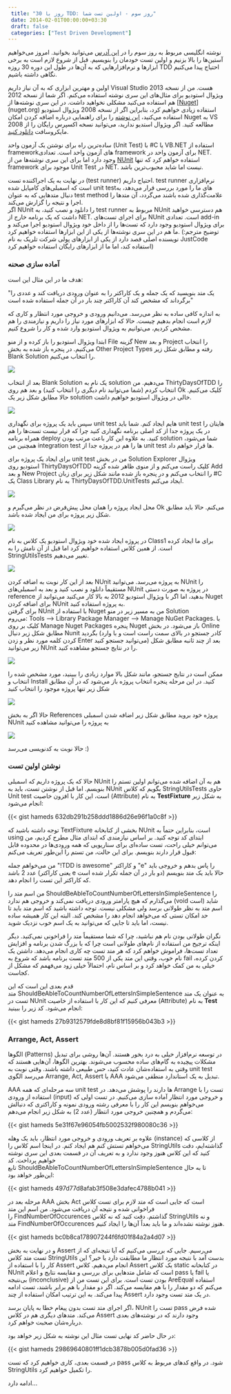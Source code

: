 ```yaml
---
 title: "30 روز با TDD: روز سوم - اولین تست شما" 
 date: 2014-02-01T00:00:00+03:30
 draft: false 
 categories: ["Test Driven Development"]
---
```


نوشته انگلیسی مربوط به روز سوم را در [این آدرس](http://blogs.telerik.com/justteam/posts/13-09-13/30-days-of-tdd-day-three-your-first-test) می‌توانید بخوانید. امروز می‌خواهیم آستین‌ها را بالا بزنیم و اولین تست خودمان را بنویسیم. قبل از شروع لازم است به برخی ابزارها و نرم‌افزارهایی که به آن‌ها در طول این دوره 30 روزه TDD احتیاج پیدا می‌کنیم نگاهی داشته باشیم.



اولین و مهترین ابزاری که به آن نیاز داریم Visual Studio هست. من از نسخه 2013 ویژوال استودیو برای مثال‌های این سری نوشته استفاده می‌کنم. اگر شما از نسخه 2012 هم استفاده می‌کنید مشکلی نخواهید داشت. در این سری نوشته‌ها از [[Nuget](http://www.nuget.org)](nuget.org) استفاده زیادی خواهیم کرد،‌ بنابراین اگر از نسخه 2008 ویژوال استودیو استفاده می‌کنید، [این نوشته](http://www.hanselman.com/blog/NuGetSupportForVisualStudio2008.aspx) را برای راهنمایی درباره اضافه کردن امکان Nuget به VS 2008 مطالعه کنید. اگر ویژوال استدیو ندارید، می‌توانید نسخه اکسپرس رایگان را از مایکروسافت [دانلود کنید](http://www.visualstudio.com/downloads/download-visual-studio-vs).



ساده‌ترین راه برای نوشتن یک آزمون واحد (Unit Test) با #C یا VB.NET استفاده از framework‌های آزمون واحد است. تعدادی framework برای آزمون واحد در NET. وجود دارد اما برای این سری نوشته‌ها من از [NUnit‌](http://nunit.org/) استفاده خواهم کرد که تنها framework موجود برای Unit Test در NET. نیست اما شاید محبوب‌ترین باشد.



در نهایت به یک اجراکننده تست (test runner) احتیاج داریم. test runner نرم‌افزاری است که اسمبلی‌های کامپایل شده unit test‌های ما را مورد بررسی قرار می‌دهد، به دنبال متدهایی که به عنوان test method‌ علامت‌گذاری شده باشند می‌گردد، آن متدها را اجرا و نتیجه را گزارش می‌کند.   
اگر NUnit را دانلود و نصب کنید، به test runner مربوط به NUnit هم دسترسی خواهید داشت که یک برنامه خارج از NET. برای اجرای تست‌های NUnit است. تعدادی add-in برای ویژوال استودیو وجود دارد که تست‌ها را از داخل خود ویژوال استودیو اجرا می‌کند و ما هم در این سری نوشته‌ها از یکی از این ابزارها استفاده خواهیم کرد. (توضیح مترجم: نویسنده اصلی قصد دارد از یکی از ابزارهای پولی شرکت تلریک به نام JustCode استفاده کند، اما ما از ابزارهای رایگان استفاده خواهیم کرد)



### آماده سازی صحنه



هدف ما در این مثال این است:



"یک متد بنویسید که یک جمله و یک کاراکتر را به عنوان ورودی دریافت کند و عددی را برگرداند که مشخص کند آن کاراکتر چند بار در آن جمله استفاده شده است"



به اندازه کافی ساده به نظر می‌رسد. می‌دانیم ورودی و خروجی مورد انتظار و کاری که لازم است انجام بدهیم چیست. حالا که ابزارهای مورد نیاز را داریم و نیازمندی را هم مشخص کردیم، می‌توانیم به ویژوال استودیو وارد شده و کار را شروع کنیم.



ابتدا ویژوال استودیو را باز کرده و از منو File گزینه New و بعد Project را انتخاب می‌کنیم. در پنجره باز شده به بخش Other Project Types رفته و مطابق شکل زیر Blank Solution را انتخاب می‌کنیم.



![](/oldimg/TDD/3/image_thumb3DD7D3BF152A0.png)



بعد از انتخاب Blank Solution یک نام به solution می‌دهیم. من ThirtyDaysOfTDD را انتخاب کردم (شما می‌توانید نام دیگری را انتخاب کنید) و بعد هم روی Ok کلیک می‌کنیم. حالا مطابق شکل زیر یک solution‌ خالی در ویژوال استودیو خواهیم داشت.



![](/oldimg/TDD/3/image_thumb5C0E4200EE91F.png)



سپس باید یک پروژه برای نگهداری unit test هایم ایجاد کنم. شما باید unit test هایتان را در یک پروژه جدا از کد اصلی برنامه نگهداری کنید چرا که قرار نیست تست‌ها را هم همراه برنامه deploy کنید. به علاوه این کار باعث مرتب بودن solution شما می‌شود، همچنین من integration test ها را هم در پروژه جدا از unit test ها قرار خواهم داد.



برای ایجاد یک پروژه برای unit test من در بخش Solution Explorer ویژوال استودیو روی ThirtyDaysOfTDD کلیک راست می‌کنم و از منوی ظاهر شده گزینه Add و بعد New Project را انتخاب می‌کنم و در پنجره باز شده مانند شکل زیر برای زبان #C یک Class Library به نام ThirtyDaysOfTDD.UnitTests ایجاد می‌کنم.



![](/oldimg/TDD/3/image_thumb78365571C0B1D.png)



محل ایجاد پروژه را همان محل پیش‌فرض در نظر می‌گیرم و Ok‌ می‌کنم. حالا باید مطابق شکل زیر پروژه برای من ایجاد شده باشد.



![](/oldimg/TDD/3/image19511F998248CF.png)



در پروژه ایجاد شده خود ویژوال استودیو یک کلاس به نام Class1 برای ما ایجاد کرده است. از همین کلاس استفاده خواهیم کرد اما قبل از آن نامش را به StringUtilsTests تغییر می‌دهیم.



![](/oldimg/TDD/3/image_thumb13D358FF24F1C7.png)



بعد از این کار نوبت به اضافه کردن NUnit به پروژه می‌رسد. می‌توانید NUnit را مستقیماً دانلود و نصب کنید و بعد به اسمبلی‌های NUnit در پروژه به صورت دستی reference بدهید، اما اگر با ویژوال استودیو 2012 به بالا کار می‌کنید می‌توانید از Nuget برای اضافه کردن NUnit به پروژه استفاده کنید.   
برای گرفتن NUnit با استفاده از Nuget من به مسیر زیر در منو Solution‌ می‌روم: Tools –> Library Package Manager –> Manage NuGet Packages. با کلیک بر روی Manage Nuget Packages پنجره Nuget باز می‌شود. در بخش Online مطابق شکل زیر دنبال Nunit بگردید (کادر جستجو در بالای سمت راست است و با وارد کردن کلمه مورد نظر و زدن Enter می‌توانید جستجو کنید) بعد از چند ثانبه مطابق شکل زیر می‌توانید NUnit را در نتایج جستجو مشاهده کنید.



![](/oldimg/TDD/3/image_thumb15E6028F084444.png)



ممکن است در نتایج جستجو، مانند شکل بالا موارد زیادی را ببینید، مورد مشخص شده را انتخاب و Install کنید. در این مرحله پنجره انتخاب پروژه باز می‌شود که در آن مطابق شکل زیر تنها پروژه موجود را انتخاب کنید



![](/oldimg/TDD/3/image_thumb18D49A720B2DF2.png)



حالا اگر به بخش References پروژه خود بروید مطابق شکل زیر اضافه شدن اسمبلی NUnit به پروژه را می‌توانید مشاهده کنید



![](/oldimg/TDD/3/image_thumb20.png)



حالا نوبت به کدنویسی می‌رسد :)



### نوشتن اولین تست



حالا که یک پروژه داریم که اسمبلی NUnit هم به آن اضافه شده می‌توانم اولین تستم را بنویسم. اما قبل از نوشتن تست، باید به NUnit بگویم که کلاس StringUtilsTests حاوی Unit test است، این کار با افزون خاصیت (Attribute) به نام **TestFixture** به شکل زیر انجام می‌شود:


{{< gist hameds 632db291b258ddd1886d26e96f1a0c8f >}}
    



توجه داشته باشید که TextFixture بخشی از کتابخانه NUnit است، بنابراین حتماً به using ابتدای کد توجه کنید. بر اساس نیازمندی که ابتدای مثال مطرح کردیم، من می‌توانم خیلی راحت، تست ساده‌ای برای سناریویی که همه ورودی‌ها در محدوده قابل قبول قرار دارند بنویسم. برای این حالت، من تستم را این‌طور تعریف می‌کنم:



من می‌خواهم جمله "!TDD is awesome" و کاراکتر "e" را پاس بدهم و خروجی باید عدد 2 باشد (یعنی کاراکتر e دو بار در آن جمله تکرار شده است) حالا باید یک متد بنویسم که کاراکتر این تست را انجام دهد.



من اسم متد را ShouldBeAbleToCountNumberOfLettersInSimpleSentence را می‌گذارم که هیچ پارامتر ورودی دریافت نمی‌کند و خروجی هم ندارد (void‌ است) شاید اسم متد به نظر طولانی برسد ولی مشکلی نیست. توجه داشته باشید که اسم متد باید تا حد امکان تستی که می‌خواهد انجام دهد را مشخص کند. البته این کار همیشه ساده نیست، اما باید تا جایی که می‌توانید به یک اسم خوب نزدیک شوید.



نگران طولانی بودن نام هم نباشید، چرا که شما مستقیماً متد را فراخونی نمی‌کنید. دیگر اینکه ترجیح من استفاده از نام‌های طولانی است چرا که با بزرگ شدن برنامه و افزایش تعداد تست‌ها، فراموش خواهم کرد که هر متد تست چه کاری انجام می‌دهد. داشتن یک نام خوب، وقتی این متد یکی از 500 متد تست برنامه باشد که شروع به fail کردن کرده، خیلی به من کمک خواهد کرد و بر اساس نام، احتمالاً خیلی زود می‌فهمم که مشکل از کجاست.



قدم بعدی این است که این متد ShouldBeAbleToCountNumberOfLettersInSimpleSentence به عنوان یک متد تست در NUnit‌ معرفی کنیم که این کار با استفاده از خاصیت (Attribute) به نام **Test** انجام می‌شود. کد زیر را ببینید:



{{< gist hameds 27b9312579fde8d8bf81f15956b043b3 >}}
    



### Arrange, Act, Assert



الگوها (Patterns) در توسعه نرم‌افزار خیلی به درد بخور هستند. آن‌ها روشی برای تبدیل مشکلات پیچیده به گام‌های ساده محسوب می‌شوند. بهترین الگوها، آن‌هایی هستند که وقتی به استفاده‌شان عادت کنید، حس طبیعی داشته باشند. وقتی نوبت به unit test می‌رسد الگوی Arrange, Act, Assert یا AAA تبدیل به یک استاندارد منطقی می‌شود.



AAA سه مرحله‌ای که همه unit test ها دارند را پوشش می‌دهد. در Arrange تست را با استفاده از ورودی (input) و خروجی مورد انتظار آماده سازی می‌کنیم. در تست اولی که می‌خواهم بنویسم این کار را با معرفی رشته ورودی نمونه و کاراکتری که دنبالش می‌گردم و همچنین خروجی مورد انتظار (عدد 2) به شکل زیر انجام می‌دهم:



{{< gist hameds 5e31f67e96054fb5002532f980080c36 >}}            



علاوه بر تعریف ورودی و خروجی مورد انتظار، باید یک وهله (instance) از کلاسی که می‌خواهم تستش کنم هم ایجاد کنم. در اینجا اسم کلاس را StringUtils گذاشته‌ایم، دقت کنید که این کلاس هنوز وجود ندارد و به تعریف آن در قسمت بعدی این سری نوشته خواهیم پرداخت. کد تابع ShouldBeAbleToCountNumberOfLettersInSimpleSentence تا به حال این‌طور خواهد بود:



{{< gist hameds 497d77d8afab3f508e3dafec4788b041 >}}            



مرحله بعد در AAA بخش Act است که جایی است که متد لازم برای تست کلاس فراخوانی شده و نتیجه آن دریافت می‌شود. من اسم این متد را FindNumberOfOccurences گذاشتم. دقت کنید که نه کلاس StringUtils‌ و نه متد FindNumberOfOccurences هنوز نوشته نشده‌اند و ما باید بعداً آن‌ها را ایجاد کنیم.



{{< gist hameds bc0b8ca178907244f6fd01f84a2a4d07 >}}            



و در نهایت به بخش Assert می‌رسیم. جایی که بررسی می‌کنیم که آیا نتیجه‌ای که از تست متد کلاس StringUtils بدست آمد با نتیجه مورد انتظار ما مطابقت دارد یا خیر؟ این کار را با استفاده از Assert انجام می‌دهیم. کلاس Assert یک کلاس static در کتابخانه NUnit است که شامل متدهایی برای بررسی و مقایسه نتایج و اعلام pass یا fail یا بی‌نتیجه (inconclusive) بودن تست است. برای این تست من از AreEqual استفاده می‌کنم که دو مقدار را با هم مقایسه می‌کند. اگر دو مقدار با هم برابر باشند، تست ادامه پیدا می‌کند. به این ترتیب امکان استفاده از چند Assert در یک متد تست وجود دارد.



اگر اجرای متد تست بدون پیغام خطا به پایان برسد، NUnit تست را pass‌ شده فرض می‌کند. متدهای دیگری هم در کلاس Assert وجود دارند که در نوشته‌های بعدی درباره‌شان صحبت خواهم کرد.



در حال حاضر کد نهایی تست مثال این نوشته به شکل زیر خواهد بود:



{{< gist hameds 29869640801ff1dcb3878b005d0fad36 >}}            



در قسمت بعدی، کاری خواهیم کرد که تست pass شود. در واقع کدهای مربوط به کلاس StringUtils را تکمیل خواهیم کرد.



ادامه دارد...

